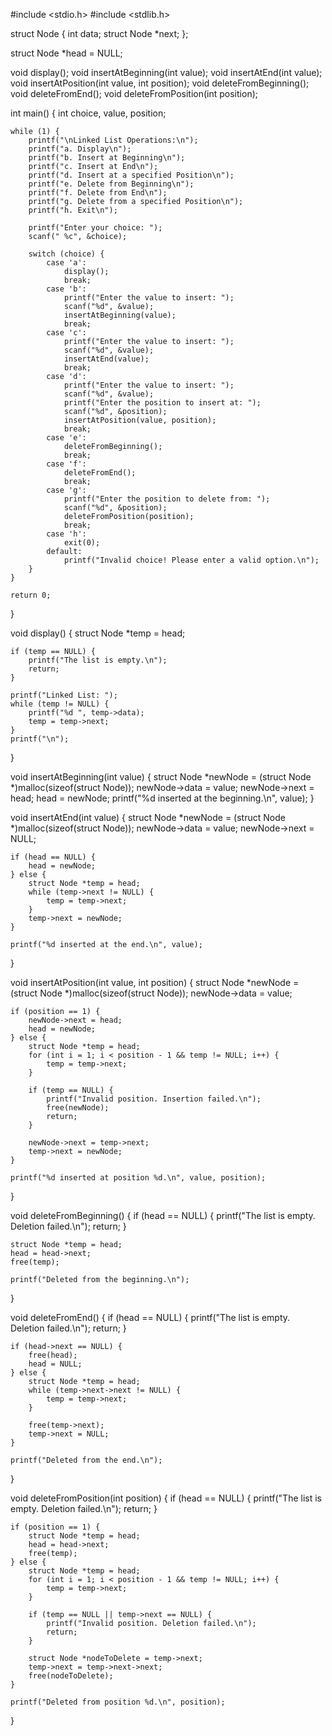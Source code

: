 #include <stdio.h>
#include <stdlib.h>

struct Node {
    int data;
    struct Node *next;
};

struct Node *head = NULL;

void display();
void insertAtBeginning(int value);
void insertAtEnd(int value);
void insertAtPosition(int value, int position);
void deleteFromBeginning();
void deleteFromEnd();
void deleteFromPosition(int position);

int main() {
    int choice, value, position;

    while (1) {
        printf("\nLinked List Operations:\n");
        printf("a. Display\n");
        printf("b. Insert at Beginning\n");
        printf("c. Insert at End\n");
        printf("d. Insert at a specified Position\n");
        printf("e. Delete from Beginning\n");
        printf("f. Delete from End\n");
        printf("g. Delete from a specified Position\n");
        printf("h. Exit\n");

        printf("Enter your choice: ");
        scanf(" %c", &choice);

        switch (choice) {
            case 'a':
                display();
                break;
            case 'b':
                printf("Enter the value to insert: ");
                scanf("%d", &value);
                insertAtBeginning(value);
                break;
            case 'c':
                printf("Enter the value to insert: ");
                scanf("%d", &value);
                insertAtEnd(value);
                break;
            case 'd':
                printf("Enter the value to insert: ");
                scanf("%d", &value);
                printf("Enter the position to insert at: ");
                scanf("%d", &position);
                insertAtPosition(value, position);
                break;
            case 'e':
                deleteFromBeginning();
                break;
            case 'f':
                deleteFromEnd();
                break;
            case 'g':
                printf("Enter the position to delete from: ");
                scanf("%d", &position);
                deleteFromPosition(position);
                break;
            case 'h':
                exit(0);
            default:
                printf("Invalid choice! Please enter a valid option.\n");
        }
    }

    return 0;
}

void display() {
    struct Node *temp = head;

    if (temp == NULL) {
        printf("The list is empty.\n");
        return;
    }

    printf("Linked List: ");
    while (temp != NULL) {
        printf("%d ", temp->data);
        temp = temp->next;
    }
    printf("\n");
}

void insertAtBeginning(int value) {
    struct Node *newNode = (struct Node *)malloc(sizeof(struct Node));
    newNode->data = value;
    newNode->next = head;
    head = newNode;
    printf("%d inserted at the beginning.\n", value);
}

void insertAtEnd(int value) {
    struct Node *newNode = (struct Node *)malloc(sizeof(struct Node));
    newNode->data = value;
    newNode->next = NULL;

    if (head == NULL) {
        head = newNode;
    } else {
        struct Node *temp = head;
        while (temp->next != NULL) {
            temp = temp->next;
        }
        temp->next = newNode;
    }

    printf("%d inserted at the end.\n", value);
}

void insertAtPosition(int value, int position) {
    struct Node *newNode = (struct Node *)malloc(sizeof(struct Node));
    newNode->data = value;

    if (position == 1) {
        newNode->next = head;
        head = newNode;
    } else {
        struct Node *temp = head;
        for (int i = 1; i < position - 1 && temp != NULL; i++) {
            temp = temp->next;
        }

        if (temp == NULL) {
            printf("Invalid position. Insertion failed.\n");
            free(newNode);
            return;
        }

        newNode->next = temp->next;
        temp->next = newNode;
    }

    printf("%d inserted at position %d.\n", value, position);
}

void deleteFromBeginning() {
    if (head == NULL) {
        printf("The list is empty. Deletion failed.\n");
        return;
    }

    struct Node *temp = head;
    head = head->next;
    free(temp);

    printf("Deleted from the beginning.\n");
}

void deleteFromEnd() {
    if (head == NULL) {
        printf("The list is empty. Deletion failed.\n");
        return;
    }

    if (head->next == NULL) {
        free(head);
        head = NULL;
    } else {
        struct Node *temp = head;
        while (temp->next->next != NULL) {
            temp = temp->next;
        }

        free(temp->next);
        temp->next = NULL;
    }

    printf("Deleted from the end.\n");
}

void deleteFromPosition(int position) {
    if (head == NULL) {
        printf("The list is empty. Deletion failed.\n");
        return;
    }

    if (position == 1) {
        struct Node *temp = head;
        head = head->next;
        free(temp);
    } else {
        struct Node *temp = head;
        for (int i = 1; i < position - 1 && temp != NULL; i++) {
            temp = temp->next;
        }

        if (temp == NULL || temp->next == NULL) {
            printf("Invalid position. Deletion failed.\n");
            return;
        }

        struct Node *nodeToDelete = temp->next;
        temp->next = temp->next->next;
        free(nodeToDelete);
    }

    printf("Deleted from position %d.\n", position);
}
